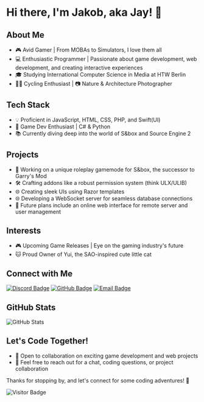 # Hi there, I'm Jakob, aka Jay! 👋

## About Me
- 🎮 Avid Gamer | From MOBAs to Simulators, I love them all
- 💻 Enthusiastic Programmer | Passionate about game development, web development, and creating interactive experiences
- 🎓 Studying International Computer Science in Media at HTW Berlin
- 🚴‍♂️ Cycling Enthusiast | 📷 Nature & Architecture Photographer

## Tech Stack
- 💡 Proficient in JavaScript, HTML, CSS, PHP, and Swift(UI)
- 👾 Game Dev Enthusiast | C# & Python
- 📚 Currently diving deep into the world of S&box and Source Engine 2

## Projects
- 🔧 Working on a unique roleplay gamemode for S&box, the successor to Garry's Mod
- 🛠️ Crafting addons like a robust permission system (think ULX/ULIB)
- 🌐 Creating sleek UIs using Razor templates
- 🌐 Developing a WebSocket server for seamless database connections
- 🔮 Future plans include an online web interface for remote server and user management

## Interests
- 🎮 Upcoming Game Releases | Eye on the gaming industry's future
- 🐱 Proud Owner of Yui, the SAO-inspired cute little cat

## Connect with Me
[![Discord Badge](https://img.shields.io/badge/Discord-eee_js-blue?style=flat-square&logo=Discord&logoColor=white&link=https://discordapp.com/users/eee_js)](https://discordapp.com/users/eee_js)
[![GitHub Badge](https://img.shields.io/badge/GitHub-weilwegenlogik-black?style=flat-square&logo=GitHub&logoColor=white&link=https://github.com/weilwegenlogik)](https://github.com/weilwegenlogik)
[![Email Badge](https://img.shields.io/badge/Email-jay%40acidicspace.com-red?style=flat-square&link=mailto:jay@acidicspace.com)](mailto:jay@acidicspace.com)

## GitHub Stats
![GitHub Stats](https://github-readme-stats.vercel.app/api?username=weilwegenlogik&show_icons=true&theme=dark)

## Let's Code Together!
- 🤝 Open to collaboration on exciting game development and web projects
- 💌 Feel free to reach out for a chat, coding questions, or project collaboration

Thanks for stopping by, and let's connect for some coding adventures! 🚀

![Visitor Badge](https://visitor-badge.laobi.icu/badge?page_id=weilwegenlogik.weilwegenlogik)
